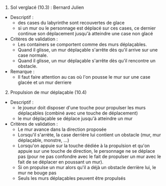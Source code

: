 1. Sol verglacé (10.3) : Bernard Julien
- Descriptif :
  - des cases du labyrinthe sont recouvertes de glace
  - si un mur ou le personnage est déplacé sur ces cases, ce dernier continue son déplacement jusqu'à atteindre une case non glacé
- Critères de validation :
  - Les containers se comportent comme des murs déplaçables.
  - Quand il glisse, un mur déplaçable s'arrête dès qu'il arrive sur une case normale.
  - Quand il glisse, un mur déplaçable s'arrête dès qu'il rencontre un obstacle.
- Remarque :
  - Il faut faire attention au cas où l'on pousse le mur sur une case glacée et un mur derriere

2. Propulsion de mur déplaçable (10.4)
- Descriptif :
  - le joueur doit disposer d'une touche pour propulser les murs déplaçables (combiné avec une touche de déplacement)
  - le mur déplaçable se déplace jusqu'à atteindre un mur
- Critères de validation :
  - Le mur avance dans la direction proposée
  - Lorsqu'il s'arrète, la case derrière lui contient un obstacle (mur, mur déplaçable, monstre, ...)
  - Lorsqu'on appuie sur la touche dédiée à la propulsion et qu'on appuie sur une touche de direction,
    le personnage ne se déplace pas (pour ne pas confondre avec le fait de propulser un mur avec le fait de se
    déplacer en poussant un mur).
  - Si on propulse un mur alors qu'il a déjà un obstacle derrière lui, le mur ne bouge pas
  - Seuls les murs déplaçables peuvent être propulsés
